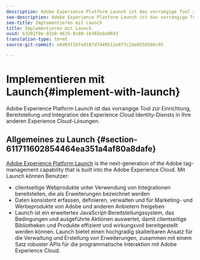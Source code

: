 ```yaml
---
description: Adobe Experience Platform Launch ist das vorrangige Tool zur Einrichtung, Bereitstellung und Integration des Experience Cloud Identity-Diensts in Ihre anderen Experience Cloud-Lösungen.
seo-description: Adobe Experience Platform Launch ist das vorrangige Tool zur Einrichtung, Bereitstellung und Integration des Experience Cloud Identity-Diensts in Ihre anderen Experience Cloud-Lösungen.
seo-title: Implementieren mit Launch
title: Implementieren mit Launch
uuid: b3282f8e-82b8-4635-8c80-1b365e8a9693
translation-type: tm+mt
source-git-commit: e6d65f1bfed187d7440512e8f3c2de0550506c95

---
```



# Implementieren mit Launch{#implement-with-launch}

Adobe Experience Platform Launch ist das vorrangige Tool zur Einrichtung, Bereitstellung und Integration des Experience Cloud Identity-Diensts in Ihre anderen Experience Cloud-Lösungen.

## Allgemeines zu Launch {#section-611711602854464ea351a4af80a8dafe}

[Adobe Experience Platform Launch](https://docs.adobelaunch.com/) is the next-generation of the Adobe tag-management capability that is built into the Adobe Experience Cloud. Mit Launch können Benutzer:

* clientseitige Webprodukte unter Verwendung von Integrationen bereitstellen, die als Erweiterungen bezeichnet werden
* Daten konsistent erfassen, definieren, verwalten und für Marketing- und Werbeprodukte von Adobe und anderen Anbietern freigeben
* Launch ist ein erweitertes JavaScript-Bereitstellungssystem, das Bedingungen und ausgeführte Aktionen auswertet, damit clientseitige Bibliotheken und Produkte effizient und wirkungsvoll bereitgestellt werden können. Launch bietet einen hochgradig skalierbaren Ansatz für die Verwaltung und Erstellung von Erweiterungen, zusammen mit einem Satz robuster APIs für die programmatische Interaktion mit Adobe Experience Cloud.

